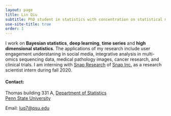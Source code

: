 ```yaml
---
layout: page
title: Lin Qiu
subtitle: PhD student in statistics with concentration on statistical machine learning
use-site-title: true
order: 1
---
```


I work on **Bayesian statistics**, **deep learning**, **time series** and **high dimensional statistics**. The applications of my research include user engagement understaning in social media, integrative analysis in multi-omics sequencing data, medical pathology images, cancer research, and clinical trials. I am interning with [Snap Research](https://research.snap.com) of [Snap Inc.]( https://www.snap.com/en-US/) as a research scientist intern during fall 2020.

#### Contact:
Thomas building 331 A, [Department of Statistics](https://science.psu.edu/stat)  
[Penn State University](https://www.psu.edu)

Email: luq7@psu.edu

